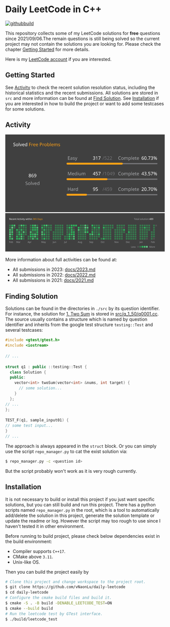 # Daily LeetCode in C++

[![githubbuild](https://github.com/vNaonLu/Daily_LeetCode/actions/workflows/test.yml/badge.svg)](https://github.com/vNaonLu/Daily_LeetCode/actions)

This repository collects some of my LeetCode solutions for **free** questions since 2021/09/06.The remain questions is still being solved so the current project may not contain the solutions you are looking for. Please check the chapter [Getting Started](#getting-started) for more details.

Here is my [LeetCode account](https://leetcode.com/naon/) if you are interested.


## Getting Started
See [Activity](#activity) to check the recent solution resolution status, including the historical statistics and the recent submissions.
All solutions are stored in `src` and more information can be found at [Find Solution](#finding-solution).
See [Installation](#installation) if you are interested in how to build the project or want to add some testcases for some solutions.

## Activity

![progress](./assets/progress.svg)
![activity](./assets/recent_activity.svg)

More information about full activities can be found at:

- All submissions in 2023: [docs/2023.md](./docs/2023.md)
- All submissions in 2022: [docs/2022.md](./docs/2022.md)
- All submissions in 2021: [docs/2021.md](./docs/2021.md)

## Finding Solution
Solutions can be found in the directories in `./src` by its question identifier. For instance, the solution for [1. Two Sum](https://leetcode.com/problems/two-sum/) is stored in [src/q_1_50/q0001.cc](./src/q_1_50/q0001.cc). The source usually contains a structure which is named by question identifier and inherits from the google test structure `testing::Test` and several testcases:
```cpp
#include <gtest/gtest.h>
#include <iostream>

// ...

struct q1 : public ::testing::Test {
  class Solution {
  public:
    vector<int> twoSum(vector<int> &nums, int target) {
      // some solution...
    }
  };
// ...
};

TEST_F(q1, sample_input01) {
// some test input...
}
// ...
```
The approach is always appeared in the `struct` block. Or you can simply use the script `repo_manager.py` to cat the exist solution via:
```sh
$ repo_manager.py -c <question id>
```
But the script probably won't work as it is very rough currently.

## Installation
It is not necessary to build or install this project if you just want specific solutions, but you can still build and run this project. 
There has a python scripts named `repo_manager.py` in the root, which is a tool to automatically add/delete the solution in this project, generate the solution template or update the readme or log. However the script may too rough to use since I haven't tested it in other environment.

Before running to build project, please check below dependencies exist in the build environment:
 - Compiler supports `C++17`.
 - CMake above `3.11`.
 - Unix-like OS.

Then you can build the project easily by

``` sh
# Clone this project and change workspace to the project root.
$ git clone https://github.com/vNaonLu/daily-leetcode
$ cd daily-leetcode
# Configure the cmake build files and build it.
$ cmake -S . -B build -DENABLE_LEETCODE_TEST=ON
$ cmake --build build
# Run the leetcode test by GTest interface.
$ ./build/leetcode_test
```
